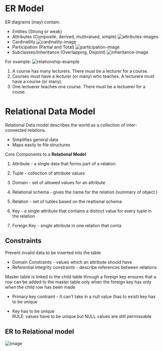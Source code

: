 # ER Model

ER diagrams (may) contain: 
* Entities (Strong or weak)
* Attributes (Composite, derived, multivalued, simple) 
![attributes-images](/images/er_attributes.png)  
* Cardinatlity 
![cardinality-image](/images/er_cardinality.png) 
* Participation (Partial and Total) 
![participation-image](/images/er_participation.png) 
* Subclasses/Inheritance (Overlapping, Disjoint)
![inheritance-image](/images/er_inheritance.png) 

For example: 
![relationship-example](/images/er_example1.png) 
1. A course has many lecturers. There must be a lecturer for a course. 
2. Courses must have a lecturer (or many) who teaches. A lecturere must have a course (or many). 
3. One lectuerer teaches one course. There must be a lectuerer for a couse. 

# Relational Data Model 

Relational Data model describes the world as a collection of inter-connected relations. 
* Simplifies general data  
* Maps easily to file structures 

Core Components to a **Relational Model** 

1. Attribute - a single data that forms part of a relation  

2. Tuple - collection of attribute values 

3. Domain - set of allowed values for an attribute 

4. Relational schema - gives the name for the relation (summary of object.) 

5. Relation - set of tubles based on the realtional schema 

6. Key - a single attribute that contains a distinct value for every tuple in the relation 

7. Foreign Key - single attribute in one relation that conta


## Constraints 
Prevent invalid data to be inserted into the table 

* Domain Constraints - values which an attribute should have 
* Referential integrity constraints - describe references between relations 

 Master table is linked to the child table through a foreign key ensures that a row can be added to the master table only when the foreign key has only when the child row has been made

 * Primary key contraint - It can't take in a null value (has to exist) key has to be unique
    
 * Key has to be unique   
     RULE: values have to be unique but NULL values are still permissable 

## ER to Relational model 

![image](/images/er_relational.png)



